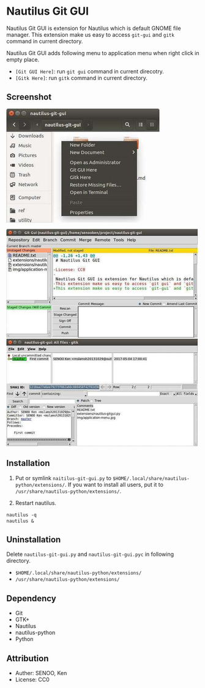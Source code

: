 # Nautilus Git GUI

Nautilus Git GUI is extension for Nautilus which is default GNOME file manager.
This extension make us easy to access `git-gui` and `gitk` command in current directory.

Nautilus Git GUI adds following menu to application menu when right click in empty place.

* `[Git GUI Here]`: run `git gui` command in current direcotry.
* `[Gitk Here]`: run `gitk` command in current directory.


## Screenshot
![Application menu](./img/application-menu.jpg)

![git-gui](./img/git-gui.jpg)
![gitk](./img/gitk.jpg)


## Installation
1. Put or symlink `naitilus-git-gui.py` to  `$HOME/.local/share/nautilus-python/extensions/`. If you want to install all users, put it to `/usr/share/nautilus-python/extensions/`.

2. Restart nautilus.
```
nautilus -q
nautilus &
```


## Uninstallation
Delete `nautilus-git-gui.py` and `nautilus-git-gui.pyc` in following directory.
* `$HOME/.local/share/nautilus-python/extensions/`
* `/usr/share/nautilus-python/extensions/`


## Dependency
* Git
* GTK+
* Nautilus
* nautilus-python
* Python


## Attribution
* Auther: SENOO, Ken
* License: CC0
